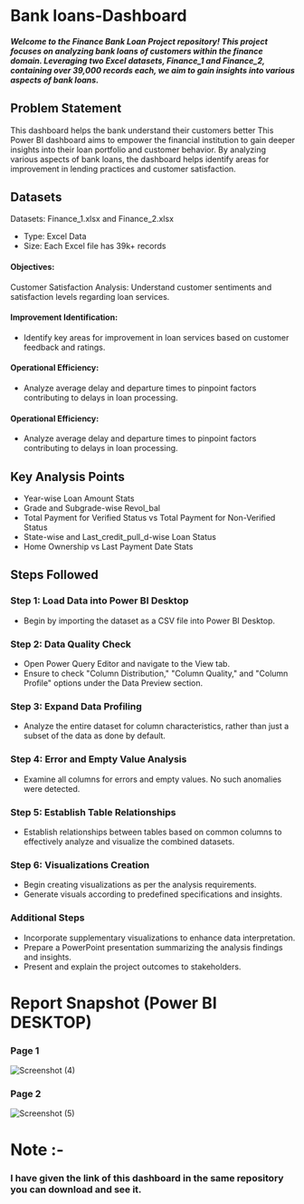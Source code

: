 
# Bank loans-Dashboard
##### Welcome to the Finance Bank Loan Project repository! This project focuses on analyzing bank loans of customers within the finance domain. Leveraging two Excel datasets, Finance_1 and Finance_2, containing over 39,000 records each, we aim to gain insights into various aspects of bank loans.




## Problem Statement

This dashboard helps the bank understand their customers better 
This Power BI dashboard aims to empower the financial institution to gain deeper insights into their loan portfolio and customer behavior. By analyzing various aspects of bank loans, the dashboard helps identify areas for improvement in lending practices and customer satisfaction.

## Datasets

 Datasets: Finance_1.xlsx and Finance_2.xlsx
- Type: Excel Data
- Size: Each Excel file has 39k+ records

#### Objectives:
Customer Satisfaction Analysis: Understand customer sentiments and satisfaction levels regarding loan services.

#### Improvement Identification:

- Identify key areas for improvement in loan services based on customer feedback and ratings.

#### Operational Efficiency: 

- Analyze average delay and departure times to pinpoint factors contributing to delays in loan processing.

#### Operational Efficiency: 

- Analyze average delay and departure times to pinpoint factors contributing to delays in loan processing.


## Key Analysis Points

- Year-wise Loan Amount Stats
- Grade and Subgrade-wise Revol_bal
- Total Payment for Verified Status vs Total Payment for Non-Verified Status
- State-wise and Last_credit_pull_d-wise Loan Status
- Home Ownership vs Last Payment Date Stats


## Steps Followed

### Step 1: Load Data into Power BI Desktop
- Begin by importing the dataset as a CSV file into Power BI Desktop.

### Step 2: Data Quality Check
- Open Power Query Editor and navigate to the View tab.
- Ensure to check "Column Distribution," "Column Quality," and "Column Profile" options under the Data Preview section.

### Step 3: Expand Data Profiling
- Analyze the entire dataset for column characteristics, rather than just a subset of the data as done by default.

### Step 4: Error and Empty Value Analysis
- Examine all columns for errors and empty values. No such anomalies were detected.

### Step 5: Establish Table Relationships
- Establish relationships between tables based on common columns to effectively analyze and visualize the combined datasets.

### Step 6: Visualizations Creation
- Begin creating visualizations as per the analysis requirements.
- Generate visuals according to predefined specifications and insights.

### Additional Steps
- Incorporate supplementary visualizations to enhance data interpretation.
- Prepare a PowerPoint presentation summarizing the analysis findings and insights.
- Present and explain the project outcomes to stakeholders.

 
 # Report Snapshot (Power BI DESKTOP)

### Page 1
 
![Screenshot (4)](https://github.com/VICKYPATIL2525/Power-Bi-Projects/assets/124050367/ff5c5820-b4d5-4914-8cec-31e43fef35b1)
### Page 2

![Screenshot (5)](https://github.com/VICKYPATIL2525/Power-Bi-Projects/assets/124050367/d413a03a-58a0-4987-a387-650eda54c133)

# Note :-
### I have given the link of this dashboard in the same repository you can download and see it.
